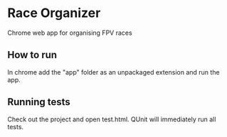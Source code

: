 # Race Organizer
Chrome web app for organising FPV races

## How to run
In chrome add the "app" folder as an unpackaged extension and run the app.

## Running tests
Check out the project and open test.html. QUnit will immediately run all tests.